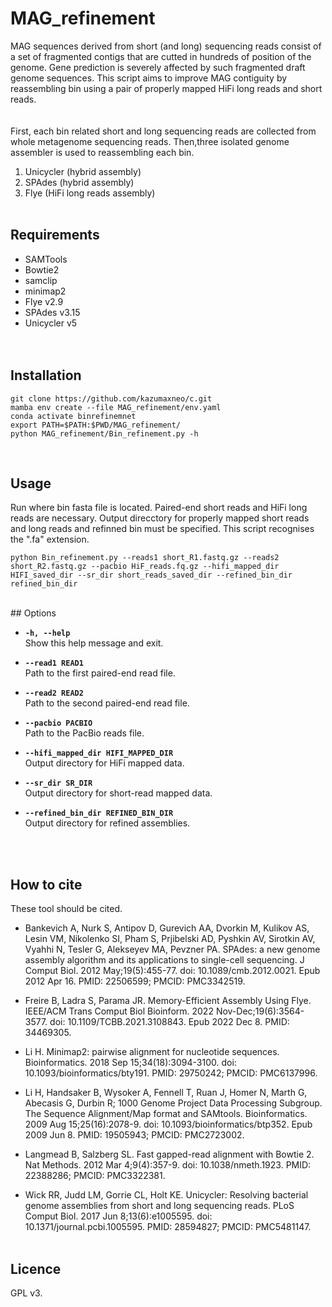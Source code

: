 # MAG_refinement
  
MAG sequences derived from short (and long) sequencing reads consist of a set of fragmented contigs that are cutted in hundreds of position of the genome. Gene prediction is severely affected by such fragmented draft genome sequences. This script aims to improve MAG contiguity by reassembling bin using a pair of properly mapped HiFi long reads and short reads. <br><br>  
First, each bin related short and long sequencing reads are collected from whole metagenome sequencing reads. Then,three isolated genome assembler is used to reassembling each bin.
1. Unicycler (hybrid assembly)
2. SPAdes (hybrid assembly)
3. Flye (HiFi long reads assembly)
<br><br>
## Requirements  
- SAMTools
- Bowtie2 
- samclip
- minimap2
- Flye v2.9
- SPAdes v3.15
- Unicycler v5  
<br><br>
## Installation  

```
git clone https://github.com/kazumaxneo/c.git
mamba env create --file MAG_refinement/env.yaml
conda activate binrefinemnet
export PATH=$PATH:$PWD/MAG_refinement/
python MAG_refinement/Bin_refinement.py -h
```
<br>
  
## Usage  
Run where bin fasta file is located. Paired-end short reads and HiFi long reads are necessary. Output direcctory for properly mapped short reads and long reads and refinned bin must be specified. This script recognises the ".fa" extension.
```
python Bin_refinement.py --reads1 short_R1.fastq.gz --reads2 short_R2.fastq.gz --pacbio HiF_reads.fq.gz --hifi_mapped_dir HIFI_saved_dir --sr_dir short_reads_saved_dir --refined_bin_dir refined_bin_dir
```

<br>
## Options

- **`-h, --help`**  
  Show this help message and exit.

- **`--read1 READ1`**  
  Path to the first paired-end read file.

- **`--read2 READ2`**  
  Path to the second paired-end read file.

- **`--pacbio PACBIO`**  
  Path to the PacBio reads file.

- **`--hifi_mapped_dir HIFI_MAPPED_DIR`**  
  Output directory for HiFi mapped data.

- **`--sr_dir SR_DIR`**  
  Output directory for short-read mapped data.

- **`--refined_bin_dir REFINED_BIN_DIR`**  
  Output directory for refined assemblies.  

<br><br>
## How to cite  
These tool should be cited.<br> 
- Bankevich A, Nurk S, Antipov D, Gurevich AA, Dvorkin M, Kulikov AS, Lesin VM, Nikolenko SI, Pham S, Prjibelski AD, Pyshkin AV, Sirotkin AV, Vyahhi N, Tesler G, Alekseyev MA, Pevzner PA. SPAdes: a new genome assembly algorithm and its applications to single-cell sequencing. J Comput Biol. 2012 May;19(5):455-77. doi: 10.1089/cmb.2012.0021. Epub 2012 Apr 16. PMID: 22506599; PMCID: PMC3342519.  

- Freire B, Ladra S, Parama JR. Memory-Efficient Assembly Using Flye. IEEE/ACM Trans Comput Biol Bioinform. 2022 Nov-Dec;19(6):3564-3577. doi: 10.1109/TCBB.2021.3108843. Epub 2022 Dec 8. PMID: 34469305.  

- Li H. Minimap2: pairwise alignment for nucleotide sequences. Bioinformatics. 2018 Sep 15;34(18):3094-3100. doi: 10.1093/bioinformatics/bty191. PMID: 29750242; PMCID: PMC6137996.  

- Li H, Handsaker B, Wysoker A, Fennell T, Ruan J, Homer N, Marth G, Abecasis G, Durbin R; 1000 Genome Project Data Processing Subgroup. The Sequence Alignment/Map format and SAMtools. Bioinformatics. 2009 Aug 15;25(16):2078-9. doi: 10.1093/bioinformatics/btp352. Epub 2009 Jun 8. PMID: 19505943; PMCID: PMC2723002.  

- Langmead B, Salzberg SL. Fast gapped-read alignment with Bowtie 2. Nat Methods. 2012 Mar 4;9(4):357-9. doi: 10.1038/nmeth.1923. PMID: 22388286; PMCID: PMC3322381.  

- Wick RR, Judd LM, Gorrie CL, Holt KE. Unicycler: Resolving bacterial genome assemblies from short and long sequencing reads. PLoS Comput Biol. 2017 Jun 8;13(6):e1005595. doi: 10.1371/journal.pcbi.1005595. PMID: 28594827; PMCID: PMC5481147.
<br><br>

## Licence ##

GPL v3.

